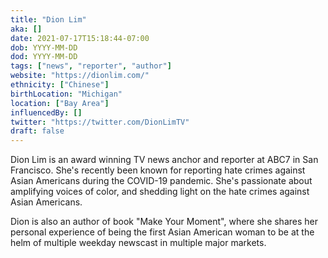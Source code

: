 ```yaml
---
title: "Dion Lim"
aka: []
date: 2021-07-17T15:18:44-07:00
dob: YYYY-MM-DD
dod: YYYY-MM-DD
tags: ["news", "reporter", "author"]
website: "https://dionlim.com/"
ethnicity: ["Chinese"]
birthLocation: "Michigan"
location: ["Bay Area"]
influencedBy: []
twitter: "https://twitter.com/DionLimTV"
draft: false
---
```


Dion Lim is an award winning TV news anchor and reporter at ABC7 in San Francisco. She's recently been known for reporting hate crimes against Asian Americans during the COVID-19 pandemic. She's passionate about amplifying voices of color, and shedding light on the hate crimes against Asian Americans.

Dion is also an author of book "Make Your Moment", where she shares her personal experience of being the first Asian American woman to be at the helm of multiple weekday newscast in multiple major markets.
